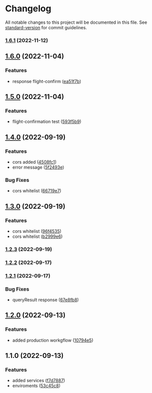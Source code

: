 # Changelog

All notable changes to this project will be documented in this file. See [standard-version](https://github.com/conventional-changelog/standard-version) for commit guidelines.

### [1.6.1](https://github.com/jaengustavof/travel_agency_CMS_Back/compare/v1.6.0...v1.6.1) (2022-11-12)

## [1.6.0](https://github.com/jaengustavof/travel_agency_CMS_Back/compare/v1.5.0...v1.6.0) (2022-11-04)


### Features

* response flight-confirm ([ea51f7b](https://github.com/jaengustavof/travel_agency_CMS_Back/commit/ea51f7b0b673ca827b5cf158dd96191dad43cead))

## [1.5.0](https://github.com/jaengustavof/travel_agency_CMS_Back/compare/v1.4.0...v1.5.0) (2022-11-04)


### Features

* flight-confirmation test ([593f5b9](https://github.com/jaengustavof/travel_agency_CMS_Back/commit/593f5b96af2e6be4bfd54a0c968ca1e3078e8ce8))

## [1.4.0](https://github.com/jaengustavof/travel_agency_CMS_Back/compare/v1.3.0...v1.4.0) (2022-09-19)


### Features

* cors added ([4508fc1](https://github.com/jaengustavof/travel_agency_CMS_Back/commit/4508fc179d4e462930ae7cda50320cd647cfd4f8))
* error message ([5f2493e](https://github.com/jaengustavof/travel_agency_CMS_Back/commit/5f2493e44b7362def40e55a5853cc6e5fa83de3c))


### Bug Fixes

* cors whitelist ([66719e7](https://github.com/jaengustavof/travel_agency_CMS_Back/commit/66719e75c434cb6d210f48cae9fd85cf50ab331a))

## [1.3.0](https://github.com/jaengustavof/travel_agency_CMS_Back/compare/v1.2.3...v1.3.0) (2022-09-19)


### Features

* cors whitelist ([96f4535](https://github.com/jaengustavof/travel_agency_CMS_Back/commit/96f45359f5f70f76f17ae0296883074ac7f5bb88))
* cors whitelist ([b2999e6](https://github.com/jaengustavof/travel_agency_CMS_Back/commit/b2999e6b8649b2abbebb15fa43629d93023c6424))

### [1.2.3](https://github.com/jaengustavof/travel_agency_CMS_Back/compare/v1.2.2...v1.2.3) (2022-09-19)

### [1.2.2](https://github.com/jaengustavof/travel_agency_CMS_Back/compare/v1.2.1...v1.2.2) (2022-09-17)

### [1.2.1](https://github.com/jaengustavof/travel_agency_CMS_Back/compare/v1.2.0...v1.2.1) (2022-09-17)


### Bug Fixes

* queryResult response ([67e8fb8](https://github.com/jaengustavof/travel_agency_CMS_Back/commit/67e8fb85781a3ecc0a4bfc2449c0eaa83d4a295b))

## [1.2.0](https://github.com/jaengustavof/travel_agency_CMS_Back/compare/v1.1.0...v1.2.0) (2022-09-13)


### Features

* added production workgflow ([10794e5](https://github.com/jaengustavof/travel_agency_CMS_Back/commit/10794e5d8ceb8359fe14017b47fed1823927f0cd))

## 1.1.0 (2022-09-13)


### Features

* added services ([f7d7887](https://github.com/jaengustavof/travel_agency_CMS_Back/commit/f7d788730f92b268b822e368040b8c9e9892bd57))
* enviroments ([53c45c8](https://github.com/jaengustavof/travel_agency_CMS_Back/commit/53c45c8411533a23e117535920c21084bca3fd2d))
